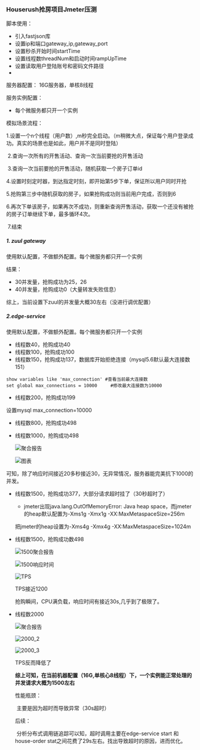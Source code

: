 ### Houserush抢房项目Jmeter压测



脚本使用：

- 引入fastjson库
- 设置ip和端口gateway_ip,gateway_port
- 设置秒杀开始时间startTime
- 设置线程数threadNum和启动时间rampUpTime
- 设置读取用户登陆账号和密码文件路径
- 

服务器配置： 16G服务器，单核8线程

服务实例配置：

- 每个微服务都只开一个实例

模拟场景流程：

​	1.设置一个n个线程（用户数）,m秒完全启动。（m稍微大点，保证每个用户登录成功。真实的场景也是如此，用户并不是同时登陆）

​	2.查询一次所有的开售活动、查询一次当前要抢的开售活动

​	3.查询一次当前要抢的开售活动，随机获取一个房子订单id

​	4.设置时刻定时器，到达指定时刻，即开始第5步下单，保证所以用户同时开抢

​	5.抢购第三步中随机获取的房子，如果抢购成功则当前用户完成，否则到6

​	6.再次下单该房子，如果再次不成功，则重新查询开售活动，获取一个还没有被抢的房子订单继续下单，最多循环4次。

​	7.结束

##### 1. zuul gateway

使用默认配置，不做额外配置。每个微服务都只开一个实例

结果：

- 30并发量，抢购成功为25，26
- 40并发量，抢购成功0（大量转发失败信息）

综上，当前设置下zuul的并发量大概30左右（没进行调优配置）



##### 2.edge-service 

使用默认配置，不做额外配置。每个微服务都只开一个实例

- 线程数40，抢购成功40
- 线程数100，抢购成功100
- 线程数150，抢购成功137，数据库开始拒绝连接（mysql5.6默认最大连接数151）

```shell
show variables like 'max_connection' #查看当前最大连接数
set global max_connections = 10000     #修改最大连接数为10000
```

- 线程数200，抢购成功199

设置mysql max_connection=10000

- 线程数800，抢购成功498

- 线程数1000，抢购成功498

  ![聚合报告](C:\Users\linzibin\Desktop\jmeter\result_img\1000_1.PNG)

  ![图表](C:\Users\linzibin\Desktop\jmeter\result_img\1000_2.PNG)

可知，除了响应时间接近20多秒接近30，无异常情况，服务器能完美抗下1000的并发。

- 线程数1500，抢购成功377，大部分请求超时挂了（30秒超时了）

  - jmeter出现java.lang.OutOfMemoryError: Java heap space，而jmeter的heap默认配置为-Xms1g -Xmx1g -XX:MaxMetaspaceSize=256m

  把jmeter的heap设置为-Xms4g -Xmx4g -XX:MaxMetaspaceSize=1024m

- 线程数1500，抢购成功数498

  ![1500聚合报告](C:\Users\linzibin\Desktop\jmeter\result_img\1500_1.PNG)

  ![1500响应时间](C:\Users\linzibin\Desktop\jmeter\result_img\1500_2.PNG)

  ![TPS](C:\Users\linzibin\Desktop\jmeter\result_img\1500_3.PNG)

  TPS接近1200
  
  抢购瞬间，CPU满负载，响应时间有接近30s,几乎到了极限了。
  
- 线程数2000
  
  ![聚合报告](C:\Users\linzibin\Desktop\jmeter\result_img\2000_1.PNG)
  
  ![2000_2](C:\Users\linzibin\Desktop\jmeter\result_img\2000_2.PNG)
  
  ![2000_3](C:\Users\linzibin\Desktop\jmeter\result_img\2000_3.PNG)
  
  TPS反而降低了
  
  **综上可知，在当前机器配置（16G,单核心8线程）下，一个实例能正常处理的并发请求大概为1500左右**
  
  性能瓶颈：
  
  ​	主要是因为超时而导致异常（30s超时）
  
  后续：
  
  ​	分析分布式调用链追踪可以知，超时调用主要在edge-service start 和 house-order stat之间花费了29s左右。找出导致超时的原因，进而优化。
  
  


